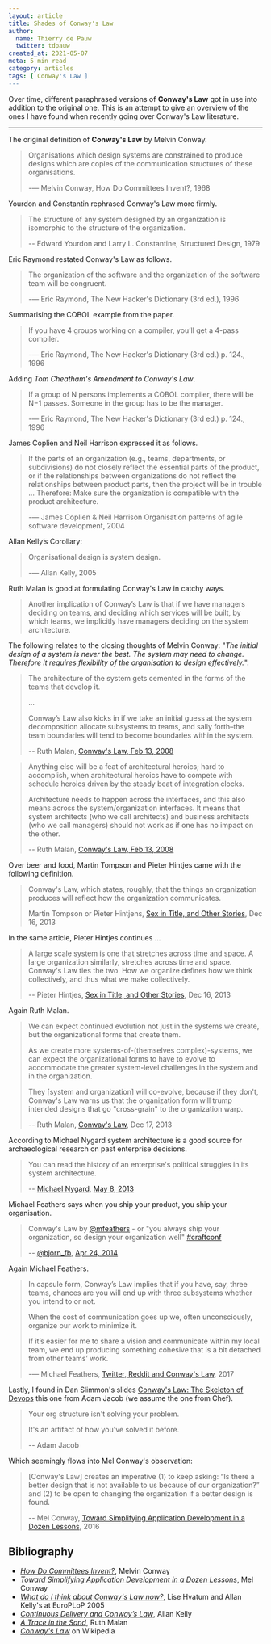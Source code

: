 ```yaml
---
layout: article
title: Shades of Conway's Law
author:
  name: Thierry de Pauw
  twitter: tdpauw
created_at: 2021-05-07
meta: 5 min read
category: articles
tags: [ Conway's Law ]
---
```


Over time, different paraphrased versions of **Conway's Law** got in use into
addition to the original one. This is an attempt to give an overview of the
ones I have found when recently going over Conway's Law literature.

---

The original definition of **Conway's Law** by Melvin Conway.

> Organisations which design systems are constrained to produce designs which are copies of the communication structures of these organisations.
>
> -— Melvin Conway, How Do Committees Invent?, 1968

Yourdon and Constantin rephrased Conway's Law more firmly.

> The structure of any system designed by an organization is isomorphic to the structure of the organization.
>
> -- Edward Yourdon and Larry L. Constantine, Structured Design, 1979

Eric Raymond restated Conway's Law as follows.

> The organization of the software and the organization of the software team will be congruent.
>
> -— Eric Raymond, The New Hacker's Dictionary (3rd ed.), 1996

Summarising the COBOL example from the paper.

> If you have 4 groups working on a compiler, you’ll get a 4-pass compiler.
>
> -— Eric Raymond, The New Hacker's Dictionary (3rd ed.) p. 124., 1996

Adding *Tom Cheatham's Amendment to Conway's Law*.

> If a group of N persons implements a COBOL compiler, there will be N−1 passes. Someone in the group has to be the manager.
>
> -— Eric Raymond, The New Hacker's Dictionary (3rd ed.) p. 124., 1996

James Coplien and Neil Harrison expressed it as follows.

> If the parts of an organization (e.g., teams, departments, or subdivisions) do not closely reflect the essential parts of the product, or if the relationships between organizations do not reflect the relationships between product parts, then the project will be in trouble ... Therefore: Make sure the organization is compatible with the product architecture.
>
> -— James Coplien & Neil Harrison Organisation patterns of agile software development, 2004

Allan Kelly’s Corollary:

> Organisational design is system design.
>
> -— Allan Kelly, 2005

Ruth Malan is good at formulating Conway's Law in catchy ways.

> Another implication of Conway’s Law is that if we have managers deciding on teams, and deciding which services will be built, by which teams, we implicitly have managers deciding on the system architecture.

The following relates to the closing thoughts of Melvin Conway: "*The initial design of a system is never the best. The system may need to change. Therefore it requires flexibility of the organisation to design effectively.*".

> The architecture of the system gets cemented in the forms of the teams that develop it.
>
> ...
>
> Conway’s Law also kicks in if we take an initial guess at the system decomposition allocate subsystems to teams, and sally forth–the team boundaries will tend to become boundaries within the system.
>
> -- Ruth Malan, [Conway's Law, Feb 13, 2008](https://web.archive.org/web/20181022001505/http://traceinthesand.com:80/blog/2008/02/13/conways-law/)

> Anything else will be a feat of architectural heroics; hard to accomplish, when architectural heroics have to compete with schedule heroics driven by the steady beat of integration clocks.
>
> Architecture needs to happen across the interfaces, and this also means across the system/organization interfaces. It means that system architects (who we call architects) and business architects (who we call managers) should not work as if one has no impact on the other.
>
> -- Ruth Malan, [Conway's Law, Feb 13, 2008](https://web.archive.org/web/20181022001505/http://traceinthesand.com:80/blog/2008/02/13/conways-law/)

Over beer and food, Martin Tompson and Pieter Hintjes came with the following definition.

> Conway's Law, which states, roughly, that the things an organization produces will reflect how the organization communicates.
>
> Martin Tompson or Pieter Hintjens, [Sex in Title, and Other Stories](http://hintjens.com/blog:73), Dec 16, 2013

In the same article, Pieter Hintjes continues ...

> A large scale system is one that stretches across time and space. A large organization similarly, stretches across time and space. Conway's Law ties the two. How we organize defines how we think collectively, and thus what we make collectively.
>
> -- Pieter Hintjes, [Sex in Title, and Other Stories](http://hintjens.com/blog:73), Dec 16, 2013

Again Ruth Malan.

> We can expect continued evolution not just in the systems we create, but the organizational forms that create them.
>
> As we create more systems-of-(themselves complex)-systems, we can expect the organizational forms to have to evolve to accommodate the greater system-level challenges in the system and in the organization.
>
> They [system and organization] will co-evolve, because if they don't, Conway's Law warns us that the organization form will trump intended designs that go "cross-grain" to the organization warp.
>
> -- Ruth Malan, [Conway's Law](https://web.archive.org/web/20190924192153/http://www.ruthmalan.com:80/Journal/2013/2013JournalDecember.htm#Conways_Law), Dec 17, 2013

According to Michael Nygard system architecture is a good source for archaeological research on past enterprise decisions.

> You can read the history of an enterprise's political struggles in its system architecture.
>
> -- [Michael Nygard](https://twitter.com/mtnygard), [May 8, 2013](https://twitter.com/mtnygard/status/332131878830211073)

Michael Feathers says when you ship your product, you ship your organisation.

> Conway's Law by [@mfeathers](https://twitter.com/mfeathers) - or "you always ship your organization, so design your organization well" [#craftconf](https://twitter.com/hashtag/craftconf)
>
> -- [@bjorn_fb](https://twitter.com/bjorn_fb), [Apr 24, 2014](https://twitter.com/bjorn_fb/status/459367064470573056)

Again Michael Feathers.

> In capsule form, Conway’s Law implies that if you have, say, three teams, chances are you will end up with three subsystems whether you intend to or not.
>
> When the cost of communication goes up we, often unconsciously, organize our work to minimize it.
>
> If it’s easier for me to share a vision and communicate within my local team, we end up producing something cohesive that is a bit detached from other teams’ work.
>
> -— Michael Feathers, [Twitter, Reddit and Conway's Law](https://michaelfeathers.silvrback.com/social-media-architecture-and-conway-s-law), 2017

Lastly, I found in Dan Slimmon's slides [Conway's Law: The Skeleton of Devops](https://www.slideshare.net/danslimmon/conways-law-the-skeleton-of-devops) this one from Adam Jacob (we assume the one from Chef).

> Your org structure isn't solving your problem.
>
> It's an artifact of how you've solved it before.
>
> -- Adam Jacob

Which seemingly flows into Mel Conway's observation:

> [Conway's Law] creates an imperative (1) to keep asking: “Is there a better design that is not available to us because of our organization?” and (2) to be open to changing the organization if a better design is found.
>
> -- Mel Conway, [Toward Simplifying Application Development in a Dozen Lessons](http://melconway.com/Home/pdf/simplify.pdf), 2016

## Bibliography

- [*How Do Committees Invent?*](https://www.melconway.com/Home/Committees_Paper.html), Melvin Conway
- [*Toward Simplifying Application Development in a Dozen Lessons*](http://melconway.com/Home/pdf/simplify.pdf), Mel Conway
- [*What do I think about Conway's Law now?*](https://www.allankellyassociates.co.uk/static/presentations/EuroPLoP2005/ConwaysLawFocusGroup.pdf), Lise Hvatum and Allan Kelly's at EuroPLoP 2005
- [*Continuous Delivery and Conway’s Law*](https://www.slideshare.net/allankellynet/conways-law-continuous-delivery), Allan Kelly
- [*A Trace in the Sand*](https://www.ruthmalan.com/Journal/2014/2014JournalMay.htm), Ruth Malan
- [*Conway's Law*](https://en.wikipedia.org/wiki/Conway%27s_law) on Wikipedia
